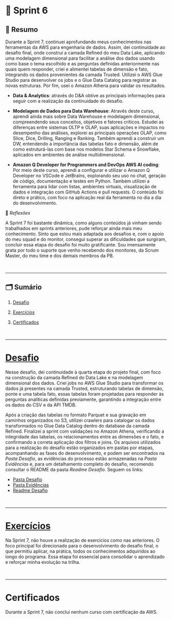 # 🚀 Sprint 6

## 📌 Resumo

Durante a Sprint 7, continuei aprofundando meus conhecimentos nas ferramentas da AWS para engenharia de dados. Assim, dei continuidade ao desafio final, onde construí a camada Refined do meu Data Lake, aplicando uma modelagem dimensional para facilitar a análise dos dados usando como base o tema escolhido e as perguntas definidas anteriormente nas quais quero responder, criei e alimentei tabelas de dimensão e fato, integrando os dados provenientes da camada Trusted. Utilizei o AWS Glue Studio para desenvolver os jobs e o Glue Data Catalog para registrar as novas estruturas. Por fim, usei o Amazon Athena para validar os resultados.

- **Data & Analytics**: através do D&A obtive as principais informações para seguir com a realização da continuidade do desafio.

- **Modelagem de Dados para Data Warehouse**: Através deste curso, aprendi ainda mais sobre Data Warehouse e modelagem dimensional, compreendendo seus conceitos, objetivos e fatores críticos. Estudei as diferenças entre sistemas OLTP e OLAP, suas aplicações e impactos no desempenho das análises, explorei as principais operações OLAP, como Slice, Dice, Drilling, Ranging e Ranking. Também aprendi a construir um DW, entendendo a importância das tabelas fato e dimensão, além de como estruturá-las com base nos modelos Star Schema e Snowflake, aplicados em ambientes de análise multidimensional.

- **Amazon Q Developer for Programmers and DevOps AWS AI coding**: Por meio deste curso, aprendi a configurar e utilizar o Amazon Q Developer no VSCode e JetBrains, explorando seu uso no chat, geração de código, documentação e testes em Python. Também utilizei a ferramenta para lidar com listas, ambientes virtuais, visualização de dados e integração com GitHub Actions e pull requests. O conteúdo foi direto e prático, com foco na aplicação real da ferramenta no dia a dia do desenvolvimento.

🤔 *Reflexões*


A Sprint 7 foi bastante dinâmica, como alguns conteúdos já vinham sendo trabalhados em sprints anteriores, pude reforçar ainda mais meu conhecimento. Sinto que estou mais adaptada aos desafios e, com o apoio do meu squad e do monitor, consegui superar as dificuldades que surgiram, concluir essa etapa do desafio foi muito gratificante. Sou imensamente grata por todo o suporte que venho recebendo dos monitores, da Scrum Master, do meu time e dos demais membros da PB.



<br>

---

## 🗂️ Sumário 

1. [Desafio](#desafio)

2. [Exercícios](#exercícios)

3. [Certificados](#certificados)

<br>

---

# [Desafio](./Desafio/) 

Nesse desafio, dei continuidade à quarta etapa do projeto final, com foco na construção da camada Refined do Data Lake e na modelagem dimensional dos dados. Criei jobs no AWS Glue Studio para transformar os dados já presentes na camada Trusted, estruturando tabelas de dimensão, ponte e uma tabela fato, essas tabelas foram projetadas para responder às perguntas analíticas definidas previamente, garantindo a integração entre os dados do CSV e da API TMDB.

Após a criação das tabelas no formato Parquet e sua gravação em caminhos organizados no S3, utilizei crawlers para catalogar os dados transformados no Glue Data Catalog dentro do database da camada Refined. Finalizei a sprint com validações no Amazon Athena, verificando a integridade das tabelas, os relacionamentos entre as dimensões e o fato, e confirmando a correta aplicação dos filtros e joins. Os arquivos utilizados para a realização do desafio estão organizados em pastas por etapas, acompanhando as fases do desenvolvimento, e podem ser encontrados na *Pasta Desafio*, as evidências do processo estão armazenadas na *Pasta Evidências* e, para um detalhamento completo do desafio, recomendo consultar o README da pasta *Readme Desafio*. Seguem os links:




- [Pasta Desafio](./Desafio/) 
- [Pasta Evidências](./Evidências/)
- [Readme Desafio](./Desafio/README.md)


<br>

---

# [Exercícios](./Exercícios/)

Na Sprint 7, não houve a realização de exercícios como nas anteriores. O foco principal foi direcionado para o desenvolvimento do desafio final, o que permitiu aplicar, na prática, todos os conhecimentos adquiridos ao longo do programa. Essa etapa foi essencial para consolidar o aprendizado e reforçar minha evolução na trilha.

<br>

---

# Certificados

Durante a Sprint 7, não concluí nenhum curso com certificação da AWS.
